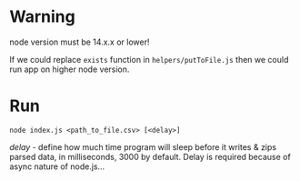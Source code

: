 # Warning
node version must be 14.x.x or lower!

If we could replace `exists` function in `helpers/putToFile.js` then we could run app on higher node version.

# Run
```
node index.js <path_to_file.csv> [<delay>]
```

*delay* - define how much time program will sleep before it writes & zips parsed data, in milliseconds, 3000 by default. Delay is required because of async nature of node.js...

